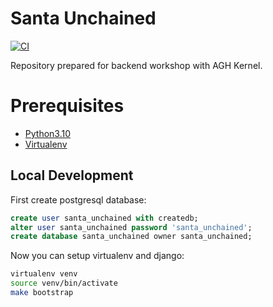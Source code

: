 # Santa Unchained

[![CI](https://github.com/deployed/santa-unchained/actions/workflows/backend.yml/badge.svg)](https://github.com/deployed/santa-unchained/actions)

Repository prepared for backend workshop with AGH Kernel.

# Prerequisites

- [Python3.10](https://www.python.org/downloads/)
- [Virtualenv](https://virtualenv.pypa.io/en/latest/)

## Local Development

First create postgresql database:

```sql
create user santa_unchained with createdb;
alter user santa_unchained password 'santa_unchained';
create database santa_unchained owner santa_unchained;
```
Now you can setup virtualenv and django:
```bash
virtualenv venv
source venv/bin/activate
make bootstrap
```
